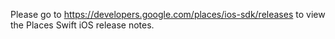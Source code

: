 Please go to https://developers.google.com/places/ios-sdk/releases to view the
Places Swift iOS release notes.
